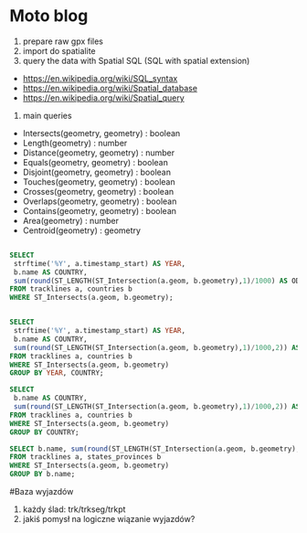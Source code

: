 
# Moto blog

1. prepare raw gpx files
1. import do spatialite
1. query the data with Spatial SQL (SQL with spatial extension)
 * https://en.wikipedia.org/wiki/SQL_syntax
 * https://en.wikipedia.org/wiki/Spatial_database
 * https://en.wikipedia.org/wiki/Spatial_query
1. main queries
 * Intersects(geometry, geometry) : boolean
 * Length(geometry) : number
 * Distance(geometry, geometry) : number
 * Equals(geometry, geometry) : boolean
 * Disjoint(geometry, geometry) : boolean
 * Touches(geometry, geometry) : boolean
 * Crosses(geometry, geometry) : boolean
 * Overlaps(geometry, geometry) : boolean
 * Contains(geometry, geometry) : boolean
 * Area(geometry) : number
 * Centroid(geometry) : geometry


```sql

SELECT
 strftime('%Y', a.timestamp_start) AS YEAR,
 b.name AS COUNTRY,
 sum(round(ST_LENGTH(ST_Intersection(a.geom, b.geometry),1)/1000) AS ODO
FROM tracklines a, countries b
WHERE ST_Intersects(a.geom, b.geometry);


SELECT
 strftime('%Y', a.timestamp_start) AS YEAR,
 b.name AS COUNTRY,
 sum(round(ST_LENGTH(ST_Intersection(a.geom, b.geometry),1)/1000,2)) AS ODO
FROM tracklines a, countries b
WHERE ST_Intersects(a.geom, b.geometry)
GROUP BY YEAR, COUNTRY;

SELECT
 b.name AS COUNTRY,
 sum(round(ST_LENGTH(ST_Intersection(a.geom, b.geometry),1)/1000,2)) AS ODO
FROM tracklines a, countries b
WHERE ST_Intersects(a.geom, b.geometry)
GROUP BY COUNTRY;

SELECT b.name, sum(round(ST_LENGTH(ST_Intersection(a.geom, b.geometry),1)/1000))
FROM tracklines a, states_provinces b
WHERE ST_Intersects(a.geom, b.geometry)
GROUP BY b.name;

```

#Baza wyjazdów

1. każdy ślad: trk/trkseg/trkpt
1. jakiś pomysł na logiczne wiązanie wyjazdów?
